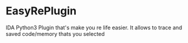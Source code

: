 # EasyRePlugin
IDA Python3 Plugin that's make you re life easier. It allows to trace and saved code/memory thats you selected
